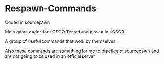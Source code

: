 # Respawn-Commands
Coded in sourcepawn

Main game coded for : CSGO
Tested and played in : CSGO

A group of useful commands that work by themselves 

Also these commands are something for me to practice of sourcepawn and are not going to be used in an official server
